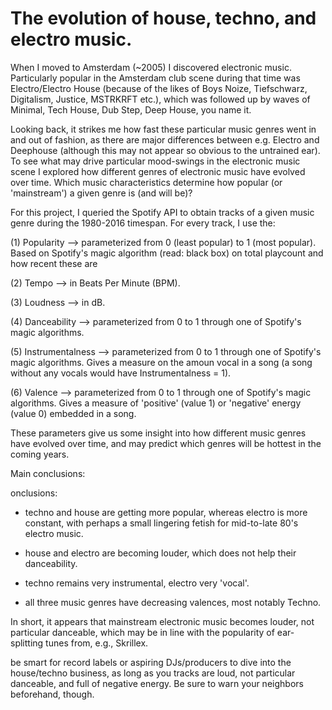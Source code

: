 # The evolution of house, techno, and electro music.

When I moved to Amsterdam (~2005) I discovered electronic music. Particularly popular in the Amsterdam club scene during that time was Electro/Electro House (because of the likes of Boys Noize, Tiefschwarz, Digitalism, Justice, MSTRKRFT etc.), which was followed up by waves of Minimal, Tech House, Dub Step, Deep House, you name it. 

Looking back, it strikes me how fast these particular music genres went in and out of fashion, as there are major differences between e.g. Electro and Deephouse (although this may not appear so obvious to the untrained ear). To see what may drive particular mood-swings in the electronic music scene I explored how different genres of electronic music have evolved over time. Which music characteristics determine how popular (or 'mainstream') a given genre is (and will be)? 

For this project, I queried the Spotify API to obtain tracks of a given music genre during the 1980-2016 timespan. For every track, I use the:

(1) Popularity --> parameterized from 0 (least popular) to 1 (most popular). Based on Spotify's magic algorithm (read: black box) on total playcount and how recent these are 

(2) Tempo --> in Beats Per Minute (BPM).

(3) Loudness --> in dB.

(4) Danceability --> parameterized from 0 to 1 through one of Spotify's magic algorithms.

(5) Instrumentalness --> parameterized from 0 to 1 through one of Spotify's magic algorithms. Gives a measure on the amoun vocal in a song (a song without any vocals would have Instrumentalness = 1).

(6) Valence --> parameterized from 0 to 1 through one of Spotify's magic algorithms. Gives a measure of 'positive' (value 1) or 'negative' energy (value 0) embedded in a song.

These parameters give us some insight into how different music genres have evolved over time, and may predict which genres will be hottest in the coming years.

Main conclusions:

onclusions:

- techno and house are getting more popular, whereas electro is more constant, with perhaps a small lingering fetish for mid-to-late 80's electro music. 

- house and electro are becoming louder, which does not help their danceability.

- techno remains very instrumental, electro very 'vocal'.

- all three music genres have decreasing valences, most notably Techno.


In short, it appears that mainstream electronic music becomes louder, not particular danceable, which may be in line with the popularity of ear-splitting tunes from, e.g., Skrillex.  


be smart for record labels or aspiring DJs/producers to dive into the house/techno business, as long as you tracks are loud, not particular danceable, and full of negative energy. Be sure to warn your neighbors beforehand, though. 
   
